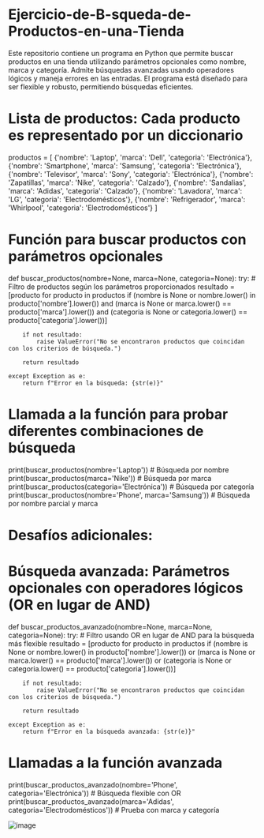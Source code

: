 # Ejercicio-de-B-squeda-de-Productos-en-una-Tienda
Este repositorio contiene un programa en Python que permite buscar productos en una tienda utilizando parámetros opcionales como nombre, marca y categoría. Admite búsquedas avanzadas usando operadores lógicos y maneja errores en las entradas. El programa está diseñado para ser flexible y robusto, permitiendo búsquedas eficientes.


# Lista de productos: Cada producto es representado por un diccionario
productos = [
    {'nombre': 'Laptop', 'marca': 'Dell', 'categoria': 'Electrónica'},
    {'nombre': 'Smartphone', 'marca': 'Samsung', 'categoria': 'Electrónica'},
    {'nombre': 'Televisor', 'marca': 'Sony', 'categoria': 'Electrónica'},
    {'nombre': 'Zapatillas', 'marca': 'Nike', 'categoria': 'Calzado'},
    {'nombre': 'Sandalias', 'marca': 'Adidas', 'categoria': 'Calzado'},
    {'nombre': 'Lavadora', 'marca': 'LG', 'categoria': 'Electrodomésticos'},
    {'nombre': 'Refrigerador', 'marca': 'Whirlpool', 'categoria': 'Electrodomésticos'}
]

# Función para buscar productos con parámetros opcionales
def buscar_productos(nombre=None, marca=None, categoria=None):
    try:
        # Filtro de productos según los parámetros proporcionados
        resultado = [producto for producto in productos if
                     (nombre is None or nombre.lower() in producto['nombre'].lower()) and
                     (marca is None or marca.lower() == producto['marca'].lower()) and
                     (categoria is None or categoria.lower() == producto['categoria'].lower())]
        
        if not resultado:
            raise ValueError("No se encontraron productos que coincidan con los criterios de búsqueda.")
        
        return resultado
    
    except Exception as e:
        return f"Error en la búsqueda: {str(e)}"

# Llamada a la función para probar diferentes combinaciones de búsqueda
print(buscar_productos(nombre='Laptop'))  # Búsqueda por nombre
print(buscar_productos(marca='Nike'))     # Búsqueda por marca
print(buscar_productos(categoria='Electrónica'))  # Búsqueda por categoría
print(buscar_productos(nombre='Phone', marca='Samsung'))  # Búsqueda por nombre parcial y marca

# Desafíos adicionales:

# Búsqueda avanzada: Parámetros opcionales con operadores lógicos (OR en lugar de AND)
def buscar_productos_avanzado(nombre=None, marca=None, categoria=None):
    try:
        # Filtro usando OR en lugar de AND para la búsqueda más flexible
        resultado = [producto for producto in productos if
                     (nombre is None or nombre.lower() in producto['nombre'].lower()) or
                     (marca is None or marca.lower() == producto['marca'].lower()) or
                     (categoria is None or categoria.lower() == producto['categoria'].lower())]
        
        if not resultado:
            raise ValueError("No se encontraron productos que coincidan con los criterios de búsqueda.")
        
        return resultado
    
    except Exception as e:
        return f"Error en la búsqueda avanzada: {str(e)}"

# Llamadas a la función avanzada
print(buscar_productos_avanzado(nombre='Phone', categoria='Electrónica'))  # Búsqueda flexible con OR
print(buscar_productos_avanzado(marca='Adidas', categoria='Electrodomésticos'))  # Prueba con marca y categoría

![image](https://github.com/user-attachments/assets/6ccb6259-448d-4d4c-91b1-96a5df30a233)
